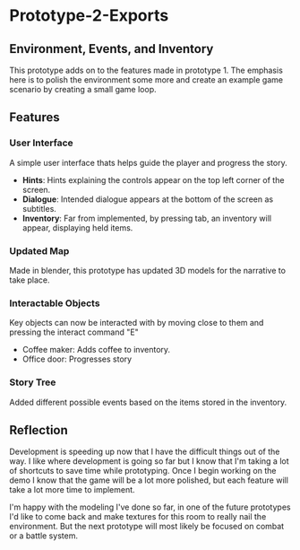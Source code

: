 # Prototype-2-Exports

## Environment, Events, and Inventory

This prototype adds on to the features made in prototype 1. The emphasis here is to polish the environment some more
and create an example game scenario by creating a small game loop.

## Features

### User Interface

A simple user interface thats helps guide the player and progress the story.

- **Hints**: Hints explaining the controls appear on the top left corner of the screen.
- **Dialogue**: Intended dialogue appears at the bottom of the screen as subtitles.
- **Inventory**: Far from implemented, by pressing tab, an inventory will appear, displaying held items.
  
### Updated Map

Made in blender, this prototype has updated 3D models for the narrative to take place.

### Interactable Objects

Key objects can now be interacted with by moving close to them and pressing the interact command "E"

- Coffee maker: Adds coffee to inventory.
- Office door: Progresses story
  
### Story Tree

Added different possible events based on the items stored in the inventory.

## Reflection

Development is speeding up now that I have the difficult things out of the way. I like where development is going so
far but I know that I'm taking a lot of shortcuts to save time while prototyping. Once I begin working on the demo
I know that the game will be a lot more polished, but each feature will take a lot more time to implement.

I'm happy with the modeling I've done so far, in one of the future prototypes I'd like to come back and make textures
for this room to really nail the environment. But the next prototype will most likely be focused on combat or a
battle system.
